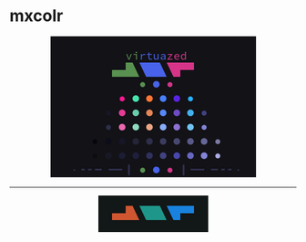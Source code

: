 mxcolr 
======

<p align="center">
  <img width="361" height="247" src="../screenshots/samples_2021-05-16-145353_361x247_scrot.png">
</p>

***

<p align="center">
  <img width="193" height="64" src="../screenshots/seed_2021-05-14-123246_193x64_scrot.png">
</p>
